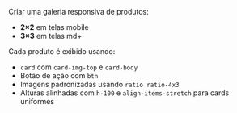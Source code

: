 Criar uma galeria responsiva de produtos:
- **2×2** em telas mobile
- **3×3** em telas md+  

Cada produto é exibido usando:
- `card` com `card-img-top` e `card-body`
- Botão de ação com `btn`
- Imagens padronizadas usando `ratio ratio-4x3`
- Alturas alinhadas com `h-100` e `align-items-stretch` para cards uniformes

